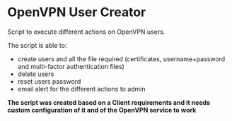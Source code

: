 # OpenVPN User Creator
Script to execute different actions on OpenVPN users.

The script is able to:
- create users and all the file required (certificates, username+password and multi-factor authentication files)
- delete users
- reset users password
- email alert for the different actions to admin

__The script was created based on a Client requirements and it needs custom configuration of it and of the OpenVPN service to work__
